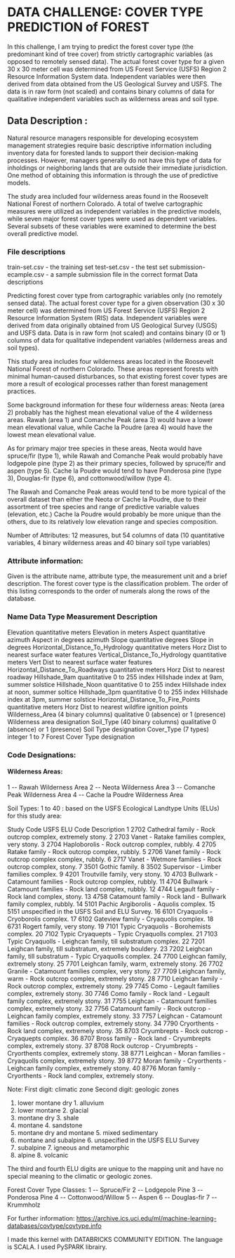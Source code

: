 
# DATA CHALLENGE: COVER TYPE PREDICTION of FOREST


In this challenge, I am trying to predict the forest cover type (the predominant kind of tree cover) from strictly cartographic variables (as opposed to remotely sensed data). The actual forest cover type for a given 30 x 30 meter cell was determined from US Forest Service (USFS) Region 2 Resource Information System data. Independent variables were then derived from data obtained from the US Geological Survey and USFS. The data is in raw form (not scaled) and contains binary columns of data for qualitative independent variables such as wilderness areas and soil type.



## Data Description :

Natural resource managers responsible for developing 
ecosystem management strategies require basic descriptive 
information including inventory data for forested lands to 
support their decision-making processes. However, managers 
generally do not have this type of data for inholdings or 
neighboring lands that are outside their immediate 
jurisdiction. One method of obtaining this information is 
through the use of predictive models. 

The study area included four wilderness areas found in 
the Roosevelt National Forest of northern Colorado. A total 
of twelve cartographic measures were utilized as independent 
variables in the predictive models, while seven major forest 
cover types were used as dependent variables. Several subsets 
of these variables were examined to determine the best overall 
predictive model.

### File descriptions

train-set.csv - the training set
test-set.csv - the test set
submission-ecample.csv - a sample submission file in the correct format
Data descriptions

Predicting forest cover type from cartographic variables only
(no remotely sensed data). The actual forest cover type for
a given observation (30 x 30 meter cell) was determined from
US Forest Service (USFS) Region 2 Resource Information System 
(RIS) data. Independent variables were derived from data
originally obtained from US Geological Survey (USGS) and
USFS data. Data is in raw form (not scaled) and contains
binary (0 or 1) columns of data for qualitative independent
variables (wilderness areas and soil types).

This study area includes four wilderness areas located in the
Roosevelt National Forest of northern Colorado. These areas
represent forests with minimal human-caused disturbances,
so that existing forest cover types are more a result of 
ecological processes rather than forest management practices.

Some background information for these four wilderness areas: 
Neota (area 2) probably has the highest mean elevational value of 
the 4 wilderness areas. Rawah (area 1) and Comanche Peak (area 3) 
would have a lower mean elevational value, while Cache la Poudre 
(area 4) would have the lowest mean elevational value.

As for primary major tree species in these areas, Neota would have 
spruce/fir (type 1), while Rawah and Comanche Peak would probably
have lodgepole pine (type 2) as their primary species, followed by 
spruce/fir and aspen (type 5). Cache la Poudre would tend to have 
Ponderosa pine (type 3), Douglas-fir (type 6), and 
cottonwood/willow (type 4).

The Rawah and Comanche Peak areas would tend to be more typical of 
the overall dataset than either the Neota or Cache la Poudre, due 
to their assortment of tree species and range of predictive 
variable values (elevation, etc.) Cache la Poudre would probably 
be more unique than the others, due to its relatively low 
elevation range and species composition.


Number of Attributes: 12 measures, but 54 columns of data
(10 quantitative variables, 4 binary
wilderness areas and 40 binary
soil type variables)


### Attribute information:

Given is the attribute name, attribute type, the measurement unit and
a brief description. The forest cover type is the classification 
problem. The order of this listing corresponds to the order of 
numerals along the rows of the database.

### Name Data Type Measurement Description

Elevation quantitative meters Elevation in meters
Aspect quantitative azimuth Aspect in degrees azimuth
Slope quantitative degrees Slope in degrees
Horizontal_Distance_To_Hydrology quantitative meters Horz Dist to nearest surface water features
Vertical_Distance_To_Hydrology quantitative meters Vert Dist to nearest surface water features
Horizontal_Distance_To_Roadways quantitative meters Horz Dist to nearest roadway
Hillshade_9am quantitative 0 to 255 index Hillshade index at 9am, summer solstice
Hillshade_Noon quantitative 0 to 255 index Hillshade index at noon, summer soltice
Hillshade_3pm quantitative 0 to 255 index Hillshade index at 3pm, summer solstice
Horizontal_Distance_To_Fire_Points quantitative meters Horz Dist to nearest wildfire ignition points
Wilderness_Area (4 binary columns) qualitative 0 (absence) or 1 (presence) Wilderness area designation
Soil_Type (40 binary columns) qualitative 0 (absence) or 1 (presence) Soil Type designation
Cover_Type (7 types) integer 1 to 7 Forest Cover Type designation

### Code Designations:

#### Wilderness Areas:

1 -- Rawah Wilderness Area
2 -- Neota Wilderness Area
3 -- Comanche Peak Wilderness Area
4 -- Cache la Poudre Wilderness Area

Soil Types: 1 to 40 : based on the USFS Ecological
Landtype Units (ELUs) for this study area:

Study Code USFS ELU Code Description
1 2702 Cathedral family - Rock outcrop complex, extremely stony.
2 2703 Vanet - Ratake families complex, very stony.
3 2704 Haploborolis - Rock outcrop complex, rubbly.
4 2705 Ratake family - Rock outcrop complex, rubbly.
5 2706 Vanet family - Rock outcrop complex complex, rubbly.
6 2717 Vanet - Wetmore families - Rock outcrop complex, stony.
7 3501 Gothic family.
8 3502 Supervisor - Limber families complex.
9 4201 Troutville family, very stony.
10 4703 Bullwark - Catamount families - Rock outcrop complex, rubbly.
11 4704 Bullwark - Catamount families - Rock land complex, rubbly.
12 4744 Legault family - Rock land complex, stony.
13 4758 Catamount family - Rock land - Bullwark family complex, rubbly.
14 5101 Pachic Argiborolis - Aquolis complex.
15 5151 unspecified in the USFS Soil and ELU Survey.
16 6101 Cryaquolis - Cryoborolis complex.
17 6102 Gateview family - Cryaquolis complex.
18 6731 Rogert family, very stony.
19 7101 Typic Cryaquolis - Borohemists complex.
20 7102 Typic Cryaquepts - Typic Cryaquolls complex.
21 7103 Typic Cryaquolls - Leighcan family, till substratum complex.
22 7201 Leighcan family, till substratum, extremely bouldery.
23 7202 Leighcan family, till substratum - Typic Cryaquolls complex.
24 7700 Leighcan family, extremely stony.
25 7701 Leighcan family, warm, extremely stony.
26 7702 Granile - Catamount families complex, very stony.
27 7709 Leighcan family, warm - Rock outcrop complex, extremely stony.
28 7710 Leighcan family - Rock outcrop complex, extremely stony.
29 7745 Como - Legault families complex, extremely stony.
30 7746 Como family - Rock land - Legault family complex, extremely stony.
31 7755 Leighcan - Catamount families complex, extremely stony.
32 7756 Catamount family - Rock outcrop - Leighcan family complex, extremely stony.
33 7757 Leighcan - Catamount families - Rock outcrop complex, extremely stony.
34 7790 Cryorthents - Rock land complex, extremely stony.
35 8703 Cryumbrepts - Rock outcrop - Cryaquepts complex.
36 8707 Bross family - Rock land - Cryumbrepts complex, extremely stony.
37 8708 Rock outcrop - Cryumbrepts - Cryorthents complex, extremely stony.
38 8771 Leighcan - Moran families - Cryaquolls complex, extremely stony.
39 8772 Moran family - Cryorthents - Leighcan family complex, extremely stony.
40 8776 Moran family - Cryorthents - Rock land complex, extremely stony.

Note: First digit: climatic zone Second digit: geologic zones
1. lower montane dry 1. alluvium
2. lower montane 2. glacial
3. montane dry 3. shale
4. montane 4. sandstone
5. montane dry and montane 5. mixed sedimentary
6. montane and subalpine 6. unspecified in the USFS ELU Survey
7. subalpine 7. igneous and metamorphic
8. alpine 8. volcanic

The third and fourth ELU digits are unique to the mapping unit 
and have no special meaning to the climatic or geologic zones.

Forest Cover Type Classes: 1 -- Spruce/Fir
2 -- Lodgepole Pine
3 -- Ponderosa Pine
4 -- Cottonwood/Willow
5 -- Aspen
6 -- Douglas-fir
7 -- Krummholz

For further information: https://archive.ics.uci.edu/ml/machine-learning-databases/covtype/covtype.info

I made this kernel with DATABRICKS COMMUNITY EDITION.
The language is SCALA. I used PySPARK librairy.
